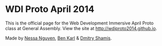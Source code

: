 WDI Proto April 2014
======================

This is the official page for the Web Development Immersive April Proto class at General Assembly. View the site at http://wdiproto2014.github.io.

Made by [Nessa Nguyen](http://nessanguyen.com), [Ben Karl](http://benrkarl.com/) & [Dmitry Shamis](http://www.dmitryshamis.com/).


